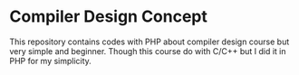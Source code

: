 # Compiler Design Concept

This repository contains codes with PHP about compiler design course but very simple and beginner. Though this course do with C/C++ but I did it in PHP for my simplicity.

